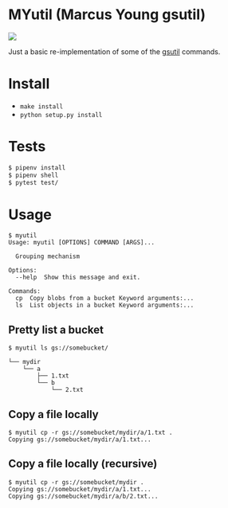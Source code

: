 MYutil (Marcus Young gsutil)
============================

![](https://travis-ci.org/myoung34/myutil.svg?branch=master)

Just a basic re-implementation of some of the [gsutil](https://cloud.google.com/storage/docs/gsutil) commands.


# Install

 * `make install`
 * `python setup.py install`

# Tests

```bash
$ pipenv install
$ pipenv shell
$ pytest test/
```

# Usage

```
$ myutil
Usage: myutil [OPTIONS] COMMAND [ARGS]...

  Grouping mechanism

Options:
  --help  Show this message and exit.

Commands:
  cp  Copy blobs from a bucket Keyword arguments:...
  ls  List objects in a bucket Keyword arguments:...
```

## Pretty list a bucket

```
$ myutil ls gs://somebucket/

└── mydir
    └── a
        ├── 1.txt
        └── b
            └── 2.txt
```

## Copy a file locally

```
$ myutil cp -r gs://somebucket/mydir/a/1.txt .
Copying gs://somebucket/mydir/a/1.txt...

```

## Copy a file locally (recursive)

```
$ myutil cp -r gs://somebucket/mydir .
Copying gs://somebucket/mydir/a/1.txt...
Copying gs://somebucket/mydir/a/b/2.txt...
```
